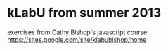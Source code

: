 kLabU from summer 2013
============

exercises from Cathy Bishop's javascript course: https://sites.google.com/site/klabubishop/home